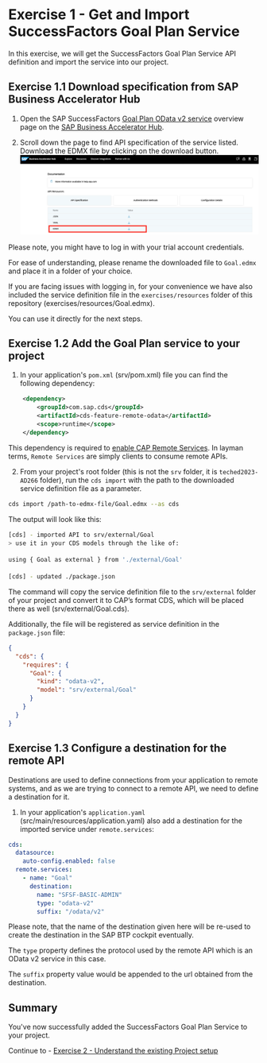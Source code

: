 # Exercise 1 - Get and Import SuccessFactors Goal Plan Service

In this exercise, we will get the SuccessFactors Goal Plan Service API definition and import the service into our project.

## Exercise 1.1 Download specification from SAP Business Accelerator Hub

1.  Open the SAP SuccessFactors [Goal Plan OData v2 service](https://api.sap.com/api/PerformanceandGoalsPMGM/overview) overview page on the [SAP Business Accelerator Hub](https://api.sap.com/).

2. Scroll down the page to find API specification of the service listed. Download the EDMX file by clicking on the download button.
![](images/01_02.png)

Please note, you might have to log in with your trial account credentials.

For ease of understanding, please rename the downloaded file to `Goal.edmx` and place it in a folder of your choice.

If you are facing issues with logging in, for your convenience we have also included the service definition file in the `exercises/resources` folder of this repository (exercises/resources/Goal.edmx). 

You can use it directly for the next steps.

## Exercise 1.2 Add the Goal Plan service to your project

1. In your application's `pom.xml` (srv/pom.xml) file you can find the following dependency:
```xml
    <dependency>
        <groupId>com.sap.cds</groupId>
        <artifactId>cds-feature-remote-odata</artifactId>
        <scope>runtime</scope>
    </dependency>
```
This dependency is required to [enable CAP Remote Services](https://cap.cloud.sap/docs/java/remote-services#enabling-remote-services).
In layman terms, `Remote Services` are simply clients to consume remote APIs.

2. From your project's root folder (this is not the `srv` folder, it is `teched2023-AD266` folder), run the `cds import` with the path to the downloaded service definition file as a parameter. 

```bash
cds import /path-to-edmx-file/Goal.edmx --as cds
```

The output will look like this:
```bash
[cds] - imported API to srv/external/Goal
> use it in your CDS models through the like of:

using { Goal as external } from './external/Goal'

[cds] - updated ./package.json
```

The command will copy the service definition file to the `srv/external` folder of your project and convert it to CAP’s format CDS, which will be placed there as well (srv/external/Goal.cds).

Additionally, the file will be registered as service definition in the `package.json` file:

```json
{
  "cds": {
    "requires": {
      "Goal": {
        "kind": "odata-v2",
        "model": "srv/external/Goal"
      }
    }
  }
}
```

## Exercise 1.3 Configure a destination for the remote API

Destinations are used to define connections from your application to remote systems, and as we are trying to connect to a remote API, we need to define a destination for it.

1. In your application's `application.yaml` (src/main/resources/application.yaml) also add a destination for the imported service under `remote.services`:

```yaml
cds:
  datasource:
    auto-config.enabled: false
  remote.services:
    - name: "Goal"
      destination:
        name: "SFSF-BASIC-ADMIN"
        type: "odata-v2"
        suffix: "/odata/v2"
``` 

Please note, that the name of the destination given here will be re-used to create the destination in the SAP BTP cockpit eventually.

The `type` property defines the protocol used by the remote API which is an OData v2 service in this case. 

The `suffix` property value would be appended to the url obtained from the destination.

## Summary

You've now successfully added the SuccessFactors Goal Plan Service to your project.

Continue to - [Exercise 2 - Understand the existing Project setup](../ex2/README.md)

